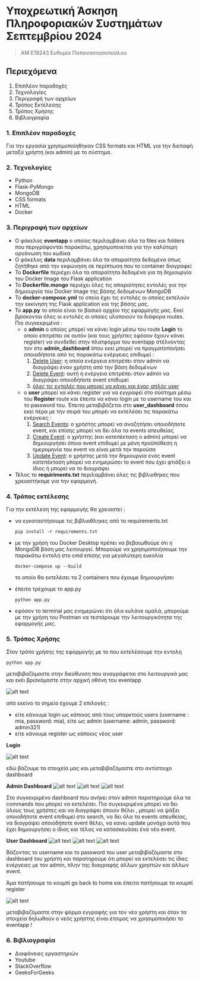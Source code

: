  # Υποχρεωτική Άσκηση Πληροφοριακών Συστημάτων Σεπτεμβρίου 2024
> ΑΜ Ε19243 Ευθυμία Παπαναστασοπούλου

## Περιεχόμενα 
1. Επιπλέον παραδοχές
2. Τεχνολογίες
3. Περιγραφή των αρχείων
4. Τρόπος Εκτέλεσης
5. Τρόπος Χρήσης 
6. Βιβλιογραφία

### 1. Επιπλέον παραδοχές
Για την εργασία χρησιμοποίηθηκαν CSS formats και HTML για την διεπαφή μεταξύ χρήστη (και admin) με το σύστημα. 

### 2. Τεχνολογίες 
- Python
- Flask-PyMongo
- MongoDB
- CSS formats
- HTML
- Docker

### 3. Περιγραφή των αρχείων 
- Ο φάκελος **eventapp** ο οποίος περιλαμβάνει όλα τα files και folders που περιγράφονται παρακάτω, χρησιμοποιείται για την καλύτερη οργάνωση του κωδίκα
- Ο φάκελος **data** περιλαμβάνει όλα τα απαραίτητα δεδομένα όπως ζητήθηκε από την εκφώνηση σε περίπτωση που το container διαγραφεί
- Το **Dockerfile** περιέχει όλα τα απαραίτητα δεδομένα για τη δημιουργία του Docker Image του Flask application
- Το **Dockerfile.mongo** περιέχει όλες τις απαραίτητες εντολές για την δημιουργία του Docker Image της βάσης δεδομένων MongoDB
- Το **docker-compose.yml** το οποίο έχει τις εντολές οι οποίες εκτελούν την εκκίνηση της Flask application και της βάσης μας.
- Το **app.py** το οποίο είναι το βασικό αρχείο της εφαρμογής μας. Εκεί βρίσκονται όλες οι εντολές οι οποίες υλοποιούν τα διάφορα routes. Πιο συγκεκριμένα :
    * o **admin** ο οποίος μπορεί να κάνει login μέσω του route **Login** το οποίο επιτρέπει σε αυτόν (και τους χρήστες εφόσον έχουν κάνει register) να συνδεθεί στην πλατφόρμα του eventapp στέλνοντας τον στο **admin_dashboard** όπου εκεί μπορεί να πραγματοποιήσει οποιαδήποτε από τις παρακάτω ενέργειες επιθυμεί : 
        1. <ins>Delete User</ins>: η οποία ενέργεια επιτρέπει στον admin να διαγράψει έναν χρήστη από την βάση δεδομένων
        2. <ins>Delete Event</ins>: αυτή η ενέργεια επιτρέπει στον admin να διαγράψει οποιοδήποτε event επιθυμεί
        3. <ins>όλες τις εντολές που μπορεί να κάνει και ένας απλός user</ins>
    * ο **user** μπορεί να κάνει register για να εγγραφεί στο σύστημα μέσω του **Register** route και έπειτα να κάνει login με το username του και το password του. Έπειτα μεταβιβάζεται στο **user_dashboard** όπου εκεί πέρα με την σειρά του μπορέι να εκτελέσει τις παρακάτω ενέργειες :
        1. <ins>Search Events</ins>: ο χρήστης μπορεί να αναζητήσει οποιοδήποτε event, και επίσης μπορεί να δει όλα τα events απευθείας 
        2. <ins>Create Event</ins>: ο χρήστης (και κατεπέκταση ο admin) μπορεί να δημιουργήσει όποιο event επιθυμεί με μόνη προϋπόθεση η ημερομηνία του event να είναι μετά την παρούσα
        3. <ins>Update Event</ins>: ο χρήστης μετά την δημιουργία ενός event κατεπέκταση μπορεί να ενημερώσει το event που έχει φτιάξει ο ίδιος ή μπορεί να το διαγράψει 
- Τέλος το **requiriments.txt** περιλαμβάνει όλες τις βιβλιοθήκες που χρειαστήκαμε για την εφαρμογή.

### 4. Τρόπος εκτέλεσης
Για την εκτέλεση της εφαρμογής θα χρειαστεί : 
- να εγκαταστήσουμε τις βιβλιοθληκες από το requirements.txt 
  ```
  pip install -r requirements.txt
  ```

- με την χρήση του Docker Desktop πρέπει να βεβαιωθούμε ότι η MongoDB βάση μας λειτουργεί. Μπορούμε να χρησιμοποιήσουμε την παρακάτω εντολή στο cmd επίσης για μεγαλύτερη ευκολία
  ```
  docker-compose up --build
  ```

  το οποίο θα εκτελέσει τα 2 containers που έχουμε δημιουργήσει 

- έπειτα τρέχουμε το app.py
  ```
  python app.py
  ```

- εφόσον το terminal μας ενημερώνει ότι όλα κυλάνε ομαλά, μπορούμε με την χρήση του Postman να τεστάρουμε την λειτουργικότητα της εφαρμογής μας.

### 5. Τρόπος Χρήσης
Στον τρόπο χρήσης της εφαρμογής με το που εκτελέσουμε την εντολη 
```
python app.py
```
μεταβιβαζόμαστε στην διεύθυνση που αναγράφεται στο λειτουργικό μας και εκέι βρισκόμαστε στην αρχική οθόνη του eventapp

![alt text](screenshots/image.png)

από εκείνο το σημείο έχουμε 2 επιλογές : 
* είτε κάνουμε login ως κάποιος από τους υπαρκτούς users (username : mia, password: mia), είτε ως admin (username: admin, password: admin321)
* είτε κάνουμε register ως κάποιος νέος user 

**Login**

![alt text](screenshots/image-1.png)

εδώ βάζουμε τα στοιχεία μας και μεταβιβαζόμαστε στο αντίστοιχο dashboard

**Admin Dashboard**
![alt text](screenshots/image-2.png)
![alt text](screenshots/image-4.png)
![alt text](screenshots/image-5.png)

Στο συγκεκριμένο dashboard που ανήκει στον admin παρατηρούμε όλα τα commands που μπορεί να εκτελέσει. Πιο συγκεκριμένα μπορεί να δει όλους τους χρήστες και να διαγράψει όποιον θέλει , μπορεί να ψάξει οποιοδήποτε event επιθυμεί στο search, να δει όλα τα events απευθείας, να διαγράψει οποιοδήποτε event θέλει, να κανει update μονάχα αυτά που έχει δημιουργήσει ο ίδιος και τέλος να κατασκευάσει ένα νέο event. 

**User Dashboard**
![alt text](screenshots/image-6.png)
![alt text](screenshots/image-7.png)
![alt text](screenshots/image-8.png)

Βάζοντας το username και το password του user μεταβιβαζόμαστε στο dashboard του χρήστη και παρατηρούμε ότι μπορεί να εκτελέσει τις ίδιες ενέργειες με τον admin, πλην της διαγραφής άλλων χρηστών και άλλων event. 

Άμα πατήσουμε το κουμπί go back to home και έπειτα πατήσουμε το κουμπί register

![alt text](screenshots/image-9.png)

μεταβιβαζόμαστε στην φόρμα εγγραφής για τον νέο χρήστη και όταν τα στοιχεία δηλωθούν ο νεός χρήστης είναι έτοιμος να χρησιμοποιήσει το eventapp !
### 6. Βιβλιογραφία 
- Διαφάνειες εργαστηριών
- Youtube 
- StackOverflow
- GeeksForGeeks


